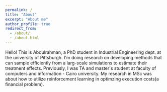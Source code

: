 ```yaml
---
permalink: /
title: "About"
excerpt: "About me"
author_profile: true
redirect_from: 
  - /about/
  - /about.html
---
```


Hello! This is Abdulrahman, a PhD student in Industrial Engineering dept. at the university of Pittsburgh. I'm doing research on developing methods that can sample efficiently from a larg-scale simulations to estimate their treatment effects. Previously, I was TA and master's student at faculty of computers and information - Cairo university. My research in MSc was about how to utilize reinforcement learning in optimzing execution costs(a financial problem).





<!-- PS: I'm currently looking for PhD opportunity, feel free to ping me (email in resume). -->
